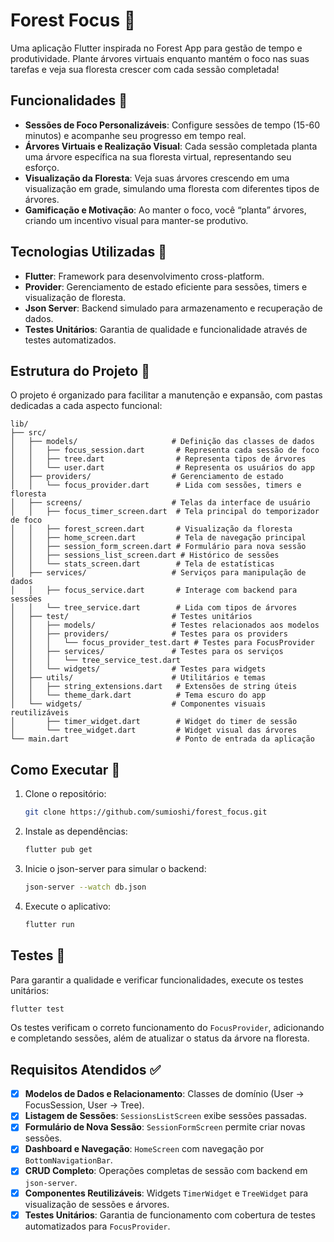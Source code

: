 # Forest Focus 🌳

Uma aplicação Flutter inspirada no Forest App para gestão de tempo e produtividade. Plante árvores virtuais enquanto mantém o foco nas suas tarefas e veja sua floresta crescer com cada sessão completada!

## Funcionalidades 🌟

- **Sessões de Foco Personalizáveis**: Configure sessões de tempo (15-60 minutos) e acompanhe seu progresso em tempo real.
- **Árvores Virtuais e Realização Visual**: Cada sessão completada planta uma árvore específica na sua floresta virtual, representando seu esforço.
- **Visualização da Floresta**: Veja suas árvores crescendo em uma visualização em grade, simulando uma floresta com diferentes tipos de árvores.
- **Gamificação e Motivação**: Ao manter o foco, você “planta” árvores, criando um incentivo visual para manter-se produtivo.

## Tecnologias Utilizadas 🚀

- **Flutter**: Framework para desenvolvimento cross-platform.
- **Provider**: Gerenciamento de estado eficiente para sessões, timers e visualização de floresta.
- **Json Server**: Backend simulado para armazenamento e recuperação de dados.
- **Testes Unitários**: Garantia de qualidade e funcionalidade através de testes automatizados.

## Estrutura do Projeto 📁

O projeto é organizado para facilitar a manutenção e expansão, com pastas dedicadas a cada aspecto funcional:

```
lib/
├── src/
│   ├── models/                     # Definição das classes de dados
│   │   ├── focus_session.dart       # Representa cada sessão de foco
│   │   ├── tree.dart                # Representa tipos de árvores
│   │   └── user.dart                # Representa os usuários do app
│   ├── providers/                  # Gerenciamento de estado
│   │   └── focus_provider.dart      # Lida com sessões, timers e floresta
│   ├── screens/                    # Telas da interface de usuário
│   │   ├── focus_timer_screen.dart  # Tela principal do temporizador de foco
│   │   ├── forest_screen.dart       # Visualização da floresta
│   │   ├── home_screen.dart         # Tela de navegação principal
│   │   ├── session_form_screen.dart # Formulário para nova sessão
│   │   ├── sessions_list_screen.dart # Histórico de sessões
│   │   └── stats_screen.dart        # Tela de estatísticas
│   ├── services/                   # Serviços para manipulação de dados
│   │   ├── focus_service.dart       # Interage com backend para sessões
│   │   └── tree_service.dart        # Lida com tipos de árvores
│   ├── test/                       # Testes unitários
│   │   ├── models/                 # Testes relacionados aos modelos
│   │   ├── providers/              # Testes para os providers
│   │   │   └── focus_provider_test.dart # Testes para FocusProvider
│   │   ├── services/               # Testes para os serviços
│   │   │   └── tree_service_test.dart
│   │   └── widgets/                # Testes para widgets
│   ├── utils/                      # Utilitários e temas
│   │   ├── string_extensions.dart   # Extensões de string úteis
│   │   └── theme_dark.dart          # Tema escuro do app
│   └── widgets/                    # Componentes visuais reutilizáveis
│       ├── timer_widget.dart        # Widget do timer de sessão
│       └── tree_widget.dart         # Widget visual das árvores
└── main.dart                        # Ponto de entrada da aplicação
```

## Como Executar 🔧

1. Clone o repositório:
   ```bash
   git clone https://github.com/sumioshi/forest_focus.git
   ```

2. Instale as dependências:
   ```bash
   flutter pub get
   ```

3. Inicie o json-server para simular o backend:
   ```bash
   json-server --watch db.json
   ```

4. Execute o aplicativo:
   ```bash
   flutter run
   ```

## Testes 🧪

Para garantir a qualidade e verificar funcionalidades, execute os testes unitários:

```bash
flutter test
```

Os testes verificam o correto funcionamento do `FocusProvider`, adicionando e completando sessões, além de atualizar o status da árvore na floresta.

## Requisitos Atendidos ✅

- [x] **Modelos de Dados e Relacionamento**: Classes de domínio (User -> FocusSession, User -> Tree).
- [x] **Listagem de Sessões**: `SessionsListScreen` exibe sessões passadas.
- [x] **Formulário de Nova Sessão**: `SessionFormScreen` permite criar novas sessões.
- [x] **Dashboard e Navegação**: `HomeScreen` com navegação por `BottomNavigationBar`.
- [x] **CRUD Completo**: Operações completas de sessão com backend em `json-server`.
- [x] **Componentes Reutilizáveis**: Widgets `TimerWidget` e `TreeWidget` para visualização de sessões e árvores.
- [x] **Testes Unitários**: Garantia de funcionamento com cobertura de testes automatizados para `FocusProvider`.
